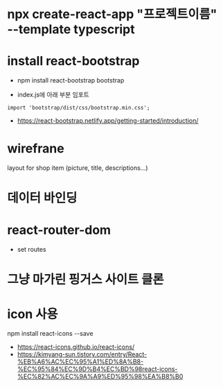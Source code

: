 # npx create-react-app "프로젝트이름" --template typescript

# install react-bootstrap

- npm install react-bootstrap bootstrap

- index.js에 아래 부분 임포트

```
import 'bootstrap/dist/css/bootstrap.min.css';
```

- https://react-bootstrap.netlify.app/getting-started/introduction/

# wirefrane

layout for shop item (picture, title, descriptions...)

# 데이터 바인딩

# react-router-dom

- set routes

# 그냥 마가린 핑거스 사이트 클론

# icon 사용

npm install react-icons --save

- https://react-icons.github.io/react-icons/
- https://kimyang-sun.tistory.com/entry/React-%EB%A6%AC%EC%95%A1%ED%8A%B8-%EC%95%84%EC%9D%B4%EC%BD%98react-icons-%EC%82%AC%EC%9A%A9%ED%95%98%EA%B8%B0
